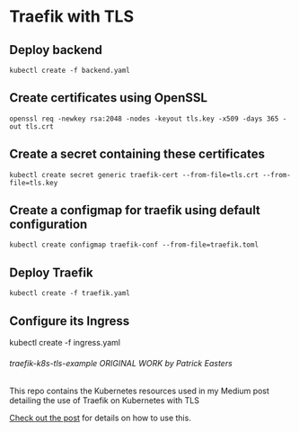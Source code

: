 # Traefik with TLS

## Deploy backend

`kubectl create -f backend.yaml`

## Create certificates using OpenSSL

`openssl req -newkey rsa:2048 -nodes -keyout tls.key -x509 -days 365 -out tls.crt`

## Create a secret containing these certificates

`kubectl create secret generic traefik-cert --from-file=tls.crt --from-file=tls.key`

## Create a configmap for traefik using default configuration

`kubectl create configmap traefik-conf --from-file=traefik.toml`

## Deploy Traefik

`kubectl create -f traefik.yaml`

## Configure its Ingress
kubectl create -f ingress.yaml



###### traefik-k8s-tls-example ORIGINAL WORK by Patrick Easters

This repo contains the Kubernetes resources used in my Medium post detailing the use of Traefik on Kubernetes with TLS

[Check out the post](https://patrickeasters.com/using-traefik-with-tls-on-kubernetes/) for details on how to use this.
